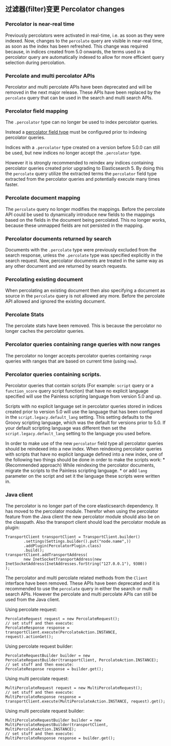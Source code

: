## 过滤器(filter)变更 Percolator changes

### Percolator is near-real time

Previously percolators were activated in real-time, i.e. as soon as they were indexed. Now, changes to the `percolate` query are visible in near-real time, as soon as the index has been refreshed. This change was required because, in indices created from 5.0 onwards, the terms used in a percolator query are automatically indexed to allow for more efficient query selection during percolation.

### Percolate and multi percolator APIs

Percolator and multi percolate APIs have been deprecated and will be removed in the next major release. These APIs have been replaced by the `percolate` query that can be used in the search and multi search APIs.

### Percolator field mapping

The `.percolator` type can no longer be used to index percolator queries.

Instead a [percolator field type](percolator.html) must be configured prior to indexing percolator queries.

Indices with a `.percolator` type created on a version before 5.0.0 can still be used, but new indices no longer accept the `.percolator` type.

However it is strongly recommended to reindex any indices containing percolator queries created prior upgrading to Elasticsearch 5. By doing this the `percolate` query utilize the extracted terms the `percolator` field type extracted from the percolator queries and potentially execute many times faster.

### Percolate document mapping

The `percolate` query no longer modifies the mappings. Before the percolate API could be used to dynamically introduce new fields to the mappings based on the fields in the document being percolated. This no longer works, because these unmapped fields are not persisted in the mapping.

### Percolator documents returned by search

Documents with the `.percolate` type were previously excluded from the search response, unless the `.percolate` type was specified explicitly in the search request. Now, percolator documents are treated in the same way as any other document and are returned by search requests.

### Percolating existing document

When percolating an existing document then also specifying a document as source in the `percolate` query is not allowed any more. Before the percolate API allowed and ignored the existing document.

### Percolate Stats

The percolate stats have been removed. This is because the percolator no longer caches the percolator queries.

### Percolator queries containing range queries with now ranges

The percolator no longer accepts percolator queries containing `range` queries with ranges that are based on current time (using `now`).

### Percolator queries containing scripts.

Percolator queries that contain scripts (For example: `script` query or a `function_score` query script function) that have no explicit language specified will use the Painless scripting language from version 5.0 and up.

Scripts with no explicit language set in percolator queries stored in indices created prior to version 5.0 will use the language that has been configured in the `script.legacy.default_lang` setting. This setting defaults to the Groovy scripting language, which was the default for versions prior to 5.0. If your default scripting language was different then set the `script.legacy.default_lang` setting to the language you used before.

In order to make use of the new `percolator` field type all percolator queries should be reindexed into a new index. When reindexing percolator queries with scripts that have no explicit language defined into a new index, one of the following two things should be done in order to make the scripts work: * (Recommended approach) While reindexing the percolator documents, migrate the scripts to the Painless scripting language. * or add `lang` parameter on the script and set it the language these scripts were written in.

### Java client

The percolator is no longer part of the core elasticsearch dependency. It has moved to the percolator module. Therefor when using the percolator feature from the Java client the new percolator module should also be on the classpath. Also the transport client should load the percolator module as plugin:
    
    
    TransportClient transportClient = TransportClient.builder()
            .settings(Settings.builder().put("node.name",))
            .addPlugin(PercolatorPlugin.class)
            .build();
    transportClient.addTransportAddress(
            new InetSocketTransportAddress(new InetSocketAddress(InetAddresses.forString("127.0.0.1"), 9300))
    );

The percolator and multi percolate related methods from the `Client` interface have been removed. These APIs have been deprecated and it is recommended to use the `percolate` query in either the search or multi search APIs. However the percolate and multi percolate APIs can still be used from the Java client.

Using percolate request:
    
    
    PercolateRequest request = new PercolateRequest();
    // set stuff and then execute:
    PercolateResponse response = transportClient.execute(PercolateAction.INSTANCE, request).actionGet();

Using percolate request builder:
    
    
    PercolateRequestBuilder builder = new PercolateRequestBuilder(transportClient, PercolateAction.INSTANCE);
    // set stuff and then execute:
    PercolateResponse response = builder.get();

Using multi percolate request:
    
    
    MultiPercolateRequest request = new MultiPercolateRequest();
    // set stuff and then execute:
    MultiPercolateResponse response = transportClient.execute(MultiPercolateAction.INSTANCE, request).get();

Using multi percolate request builder:
    
    
    MultiPercolateRequestBuilder builder = new MultiPercolateRequestBuilder(transportClient, MultiPercolateAction.INSTANCE);
    // set stuff and then execute:
    MultiPercolateResponse response = builder.get();
